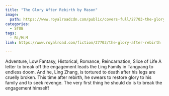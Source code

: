 ```yaml
---
title: "The Glory After Rebirth by Mason"
image:
  path: https://www.royalroadcdn.com/public/covers-full/27703-the-glory-after-rebirth.jpg
categories:
  - STUB
tags:
  - BL/MLM
link: https://www.royalroad.com/fiction/27703/the-glory-after-rebirth

---
```

Adventure, Low Fantasy, Historical, Romance, Reincarnation, Slice of Life A letter to break off the engagement leads the Ling Family in Tangyang to endless doom. And he, Ling Zhang, is tortured to death after his legs are cruelly broken.
This time after rebirth, he swears to restore glory to his family and to seek revenge. The very first thing he should do is to break the engagement himself!

